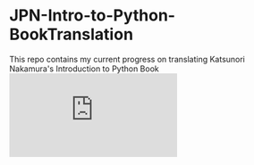 # JPN-Intro-to-Python-BookTranslation

This repo contains my current progress on translating Katsunori Nakamura's Introduction to Python Book
![alt text](https://github.com/rluuy/JPN-Intro-to-Python-BookTranslation/blob/main/JPN-521-Translation-Collatted.pdf?raw=false)

